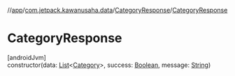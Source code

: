 //[app](../../../index.md)/[com.jetpack.kawanusaha.data](../index.md)/[CategoryResponse](index.md)/[CategoryResponse](-category-response.md)

# CategoryResponse

[androidJvm]\
constructor(data: [List](https://kotlinlang.org/api/latest/jvm/stdlib/kotlin.collections/-list/index.html)&lt;[Category](../-category/index.md)&gt;, success: [Boolean](https://kotlinlang.org/api/latest/jvm/stdlib/kotlin/-boolean/index.html), message: [String](https://kotlinlang.org/api/latest/jvm/stdlib/kotlin/-string/index.html))
